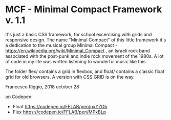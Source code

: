 # MCF - Minimal Compact Framework v. 1.1
It's just a basic CSS framework, for school excercising with grids and responsive design. The name "Minimal Compact" of this little framework it's a dedication to the musical group Minimal Compact - https://en.wikipedia.org/wiki/Minimal_Compact , an Israeli rock band associated with the post-punk and indie rock movement of the 1980s. A lot of code in my life was written listening to wonderful music like this.

The folder flex/ contains a grid in flexbox, and float/ contains a classic float grid for old browsers. A version with CSS GRID is on the way.

Francesco Riggio, 2018 october 28

on Codepen:
- Float https://codepen.io/FFLAB/pen/pxYZOb
- Flex https://codepen.io/FFLAB/pen/MPxBLp 

